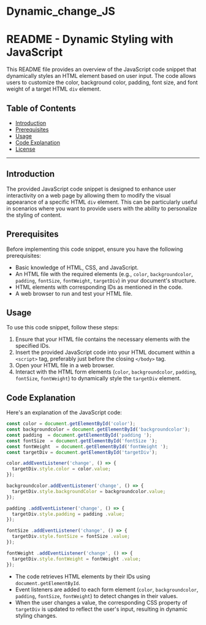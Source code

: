 # Dynamic_change_JS

# README - Dynamic Styling with JavaScript

This README file provides an overview of the JavaScript code snippet that dynamically styles an HTML element based on user input. The code allows users to customize the color, background color, padding, font size, and font weight of a target HTML `div` element.

## Table of Contents

- [Introduction](#introduction)
- [Prerequisites](#prerequisites)
- [Usage](#usage)
- [Code Explanation](#code-explanation)
- [License](#license)

---

## Introduction

The provided JavaScript code snippet is designed to enhance user interactivity on a web page by allowing them to modify the visual appearance of a specific HTML `div` element. This can be particularly useful in scenarios where you want to provide users with the ability to personalize the styling of content.

## Prerequisites

Before implementing this code snippet, ensure you have the following prerequisites:

- Basic knowledge of HTML, CSS, and JavaScript.
- An HTML file with the required elements (e.g., `color`, `backgroundcolor`, `padding`, `fontSize`, `fontWeight`, `targetDiv`) in your document's structure.
- HTML elements with corresponding IDs as mentioned in the code.
- A web browser to run and test your HTML file.

## Usage

To use this code snippet, follow these steps:

1. Ensure that your HTML file contains the necessary elements with the specified IDs.
2. Insert the provided JavaScript code into your HTML document within a `<script>` tag, preferably just before the closing `</body>` tag.
3. Open your HTML file in a web browser.
4. Interact with the HTML form elements (`color`, `backgroundcolor`, `padding`, `fontSize`, `fontWeight`) to dynamically style the `targetDiv` element.

## Code Explanation

Here's an explanation of the JavaScript code:

```javascript
const color = document.getElementById('color');
const backgroundcolor = document.getElementById('backgroundcolor');
const padding  = document.getElementById('padding ');
const fontSize  = document.getElementById('fontSize ');
const fontWeight  = document.getElementById('fontWeight ');
const targetDiv = document.getElementById('targetDiv');

color.addEventListener('change', () => {
  targetDiv.style.color = color.value;
});

backgroundcolor.addEventListener('change', () => {
  targetDiv.style.backgroundColor = backgroundcolor.value;
});

padding .addEventListener('change', () => {
  targetDiv.style.padding = padding .value;
});

fontSize .addEventListener('change', () => {
  targetDiv.style.fontSize = fontSize .value;
});

fontWeight .addEventListener('change', () => {
  targetDiv.style.fontWeight = fontWeight .value;
});
```

- The code retrieves HTML elements by their IDs using `document.getElementById`.
- Event listeners are added to each form element (`color`, `backgroundcolor`, `padding`, `fontSize`, `fontWeight`) to detect changes in their values.
- When the user changes a value, the corresponding CSS property of `targetDiv` is updated to reflect the user's input, resulting in dynamic styling changes.

